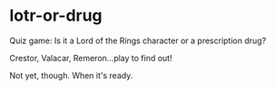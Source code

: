 # lotr-or-drug
Quiz game: Is it a Lord of the Rings character or a prescription drug?

Crestor, Valacar, Remeron...play to find out!

Not yet, though. When it's ready.
